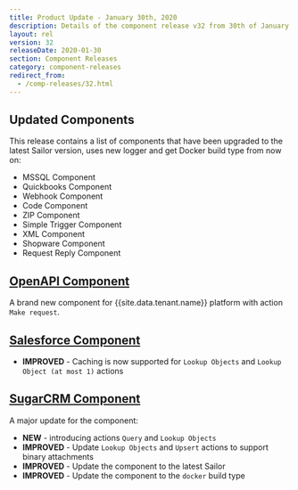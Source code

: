 ```yaml
---
title: Product Update - January 30th, 2020
description: Details of the component release v32 from 30th of January 2020
layout: rel
version: 32
releaseDate: 2020-01-30
section: Component Releases
category: component-releases
redirect_from:
  - /comp-releases/32.html
---
```


## Updated Components

This release contains a list of components that have been upgraded to the latest Sailor version, uses new logger and get Docker build type from now on:

*   MSSQL Component
*   Quickbooks Component
*   Webhook Component
*   Code Component
*   ZIP Component
*   Simple Trigger Component
*   XML Component
*   Shopware Component
*   Request Reply Component

## [OpenAPI Component](/components/open-api/)

A brand new component for {{site.data.tenant.name}} platform with action `Make request`.

## [Salesforce Component](/components/salesforce/)

*  **IMPROVED** -  Caching is now supported for `Lookup Objects` and `Lookup Object (at most 1)` actions

## [SugarCRM Component](/components/sugarcrm/)

A major update for the component:
*  **NEW** - introducing actions `Query` and `Lookup Objects`
*  **IMPROVED** - Update `Lookup Objects` and `Upsert` actions to support binary attachments
*  **IMPROVED** - Update the component to the latest Sailor
*  **IMPROVED** - Update the component to the `docker` build type
